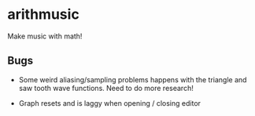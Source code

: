 # arithmusic

Make music with math!

## Bugs

* Some weird aliasing/sampling problems happens with the triangle and saw tooth wave functions. Need to do more research!

* Graph resets and is laggy when opening / closing editor
